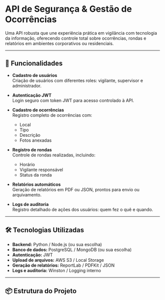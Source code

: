 # API de Segurança & Gestão de Ocorrências

Uma API robusta que une experiência prática em vigilância com tecnologia da informação, oferecendo controle total sobre ocorrências, rondas e relatórios em ambientes corporativos ou residenciais.

---

## 🚀 Funcionalidades

- **Cadastro de usuários**  
  Criação de usuários com diferentes roles: vigilante, supervisor e administrador.

- **Autenticação JWT**  
  Login seguro com token JWT para acesso controlado à API.

- **Cadastro de ocorrências**  
  Registro completo de ocorrências com:  
  - Local  
  - Tipo  
  - Descrição  
  - Fotos anexadas  

- **Registro de rondas**  
  Controle de rondas realizadas, incluindo:  
  - Horário  
  - Vigilante responsável  
  - Status da ronda

- **Relatórios automáticos**  
  Geração de relatórios em PDF ou JSON, prontos para envio ou arquivamento.

- **Logs de auditoria**  
  Registro detalhado de ações dos usuários: quem fez o quê e quando.

---

## 🛠 Tecnologias Utilizadas

- **Backend:** Python / Node.js (ou sua escolha)  
- **Banco de dados:** PostgreSQL / MongoDB (ou sua escolha)  
- **Autenticação:** JWT  
- **Upload de arquivos:** AWS S3 / Local Storage  
- **Geração de relatórios:** ReportLab / PDFKit / JSON  
- **Logs e auditoria:** Winston / Logging interno

---

## 📦 Estrutura do Projeto



